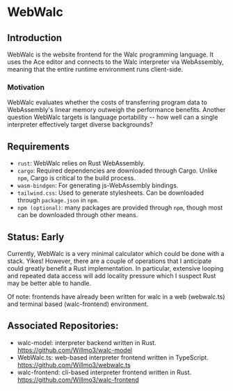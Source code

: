 # WebWalc

## Introduction
WebWalc is the website frontend for the Walc programming language. It uses the Ace editor and connects to the Walc
interpreter via WebAssembly, meaning that the entire runtime environment runs client-side.

### Motivation
WebWalc evaluates whether the costs of transferring program data to WebAssembly's linear memory outweigh the performance benefits. Another question WebWalc targets is language portability -- how well can a single interpreter effectively target diverse backgrounds?

## Requirements
- `rust`: WebWalc relies on Rust WebAssembly.
- `cargo`: Required dependencies are downloaded through Cargo. Unlike `npm`, Cargo is critical to the build process.
- `wasm-bindgen`: For generating js-WebAssembly bindings. 
- `tailwind.css`: Used to generate stylesheets. Can be downloaded through `package.json` in `npm`.
- `npm (optional)`: many packages are provided through `npm`, though most can be downloaded through other means.

## Status: Early
Currently, WebWalc is a very minimal calculator which could be done with a stack. Yikes! However, there are a couple of operations that I anticipate could greatly benefit a Rust implementation.
In particular, extensive looping and repeated data access will add locality pressure which I suspect Rust may be better able to handle.

Of note: frontends have already been written for walc in a web (webwalc.ts) and terminal based (walc-frontend) environment.

## Associated Repositories:
- walc-model: interpreter backend written in Rust. https://github.com/Willmo3/walc-model
- WebWalc.ts: web-based interpreter frontend written in TypeScript. https://github.com/Willmo3/webwalc.ts
- walc-frontend: cli-based interpreter frontend written in Rust. https://github.com/Willmo3/walc-frontend
